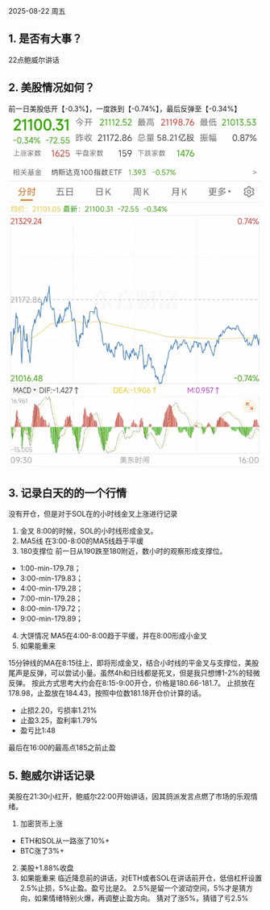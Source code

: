 2025-08-22 周五
## 1. 是否有大事？
22点鲍威尔讲话
## 2. 美股情况如何？
前一日美股低开【-0.3%】，一度跌到【-0.74%】，最后反弹至【-0.34%】
![img_1.png](img_1.png)
## 3. 记录白天的的一个行情
没有开仓，但是对于SOL在的小时线金叉上涨进行记录
1. 金叉
8:00的时候，SOL的小时线形成金叉。
2. MA5线
在3:00-8:00的MA5线趋于平缓
3. 180支撑位
前一日从190跌至180附近，数小时的观察形成支撑位。
- 1:00-min-179.78；
- 3:00-min-179.83；
- 4:00-min-179.28；
- 7:00-min-179.28；
- 8:00-min-179.72；
- 9:00-min-179.89；
4. 大饼情况
MA5在4:00-8:00趋于平缓，并在8:00形成小金叉
5. 如果能重来

15分钟线的MA在8:15往上，即将形成金叉，结合小时线的平金叉与支撑位，美股尾声是反弹，可以尝试小量。虽然4h和日线都是死叉，但是我只想博1-2%的轻微反弹。
按此方式思考大约会在8:15-9:00开仓，价格是180.66-181.7。
止损放在178.98，止盈放在184.43，按照中位数181.18开仓价计算的话。
- 止损2.20，亏损率1.21%
- 止盈3.25，盈利率1.79%
- 盈亏比1:48

最后在16:00的最高点185之前止盈

## 5. 鲍威尔讲话记录
美股在21:30小红开，鲍威尔22:00开始讲话，因其鸽派发言点燃了市场的乐观情绪。
1. 加密货币上涨
- ETH和SOL从一路涨了10%+
- BTC涨了3%+
2. 美股+1.88%收盘
3. 如果能重来
临近降息前的讲话，对ETH或者SOL在讲话前开仓，低倍杠杆设置2.5%止损，5%止盈。盈亏比是2。
2.5%是留一个波动空间，5%才是猜方向，如果情绪特别火爆，再调整止盈方向。
猜对了涨5%，猜错了亏2.5%



